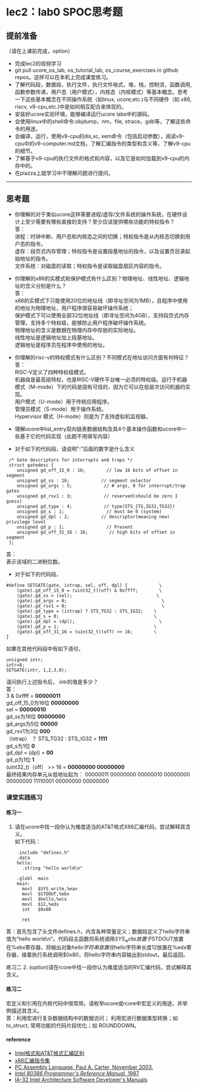 # lec2：lab0 SPOC思考题

## **提前准备**
（请在上课前完成，option）

- 完成lec2的视频学习
- git pull ucore_os_lab, os_tutorial_lab, os_course_exercises  in github repos。这样可以在本机上完成课堂练习。
- 了解代码段，数据段，执行文件，执行文件格式，堆，栈，控制流，函数调用,函数参数传递，用户态（用户模式），内核态（内核模式）等基本概念。思考一下这些基本概念在不同操作系统（如linux, ucore,etc.)与不同硬件（如 x86, riscv, v9-cpu,etc.)中是如何相互配合来体现的。
- 安装好ucore实验环境，能够编译运行ucore labs中的源码。
- 会使用linux中的shell命令:objdump，nm，file, strace，gdb等，了解这些命令的用途。
- 会编译，运行，使用v9-cpu的dis,xc, xem命令（包括启动参数），阅读v9-cpu中的v9\-computer.md文档，了解汇编指令的类型和含义等，了解v9-cpu的细节。
- 了解基于v9-cpu的执行文件的格式和内容，以及它是如何加载到v9-cpu的内存中的。
- 在piazza上就学习中不理解问题进行提问。

---

## 思考题

- 你理解的对于类似ucore这样需要进程/虚存/文件系统的操作系统，在硬件设计上至少需要有哪些直接的支持？至少应该提供哪些功能的特权指令？  
答：  
进程：时钟中断、用户态和内核态之间的切换；特权指令是从内核态切换到用户态的指令。  
虚存：段页式内存管理；特权指令是设置段基地址的指令，以及设置页目录起始地址的指令。  
文件系统：对磁盘的读取；特权指令是读取磁盘扇区内容的指令。

- 你理解的x86的实模式和保护模式有什么区别？物理地址、线性地址、逻辑地址的含义分别是什么？  
答：  
x86的实模式下只能使用20位的地址线（即寻址空间为1MB），且程序中使用的地址为物理地址，用户程序很容易破坏操作系统；  
保护模式下可以使用全部32位地址线（即寻址空间为4GB），支持段页式内存管理，支持多个特权级，能够防止用户程序破坏操作系统。  
物理地址的含义是数据在物理内存中存放的实际地址。  
线性地址是逻辑地址加上段基地址。  
逻辑地址是程序员在程序中使用的地址。

- 你理解的risc-v的特权模式有什么区别？不同模式在地址访问方面有何特征？  
答：  
RISC-V定义了四种特权级模式。  
机器级是最高级特权，也是RISC-V硬件平台唯一必须的特权级。运行于机器模式（M-mode）下的代码是固有可信的，因为它可以在低层次访问机器的实现。  
用户模式（U-mode）用于传统应用程序。  
管理员模式（S-mode）用于操作系统。  
Hypervisor 模式（H-mode）则是为了支持虚拟机监视器。 


- 理解ucore中list_entry双向链表数据结构及其4个基本操作函数和ucore中一些基于它的代码实现（此题不用填写内容）

- 对于如下的代码段，请说明":"后面的数字是什么含义
```
 /* Gate descriptors for interrupts and traps */
 struct gatedesc {
    unsigned gd_off_15_0 : 16;        // low 16 bits of offset in segment
    unsigned gd_ss : 16;            // segment selector
    unsigned gd_args : 5;            // # args, 0 for interrupt/trap gates
    unsigned gd_rsv1 : 3;            // reserved(should be zero I guess)
    unsigned gd_type : 4;            // type(STS_{TG,IG32,TG32})
    unsigned gd_s : 1;                // must be 0 (system)
    unsigned gd_dpl : 2;            // descriptor(meaning new) privilege level
    unsigned gd_p : 1;                // Present
    unsigned gd_off_31_16 : 16;        // high bits of offset in segment
 };
``` 
答：  
表示该域的二进制位数。

- 对于如下的代码段，

```
#define SETGATE(gate, istrap, sel, off, dpl) {            \
    (gate).gd_off_15_0 = (uint32_t)(off) & 0xffff;        \
    (gate).gd_ss = (sel);                                \
    (gate).gd_args = 0;                                    \
    (gate).gd_rsv1 = 0;                                    \
    (gate).gd_type = (istrap) ? STS_TG32 : STS_IG32;    \
    (gate).gd_s = 0;                                    \
    (gate).gd_dpl = (dpl);                                \
    (gate).gd_p = 1;                                    \
    (gate).gd_off_31_16 = (uint32_t)(off) >> 16;        \
}
```
如果在其他代码段中有如下语句，
```
unsigned intr;
intr=8;
SETGATE(intr, 1,2,3,0);
```
请问执行上述指令后， intr的值是多少？  
答：  
3 & 0xffff = **00000011**  
gd\_off\_15\_0为16位 **00000000**  
sel = **00000010**  
gd\_ss为16位 **00000000**  
gd\_args为5位 **00000**  
gd\_rsv1为3位 **000**  
（istrap） ？ STS\_TG32 : STS\_IG32 = **1111**  
gd\_s为1位 **0**  
gd\_dpl = (dpl) = **00**  
gd\_p为1位 **1**  
(uint32\_t)（off） >> 16 = **00000000 00000000**  
最终结果内存单元从低地址起为： 00000011 00000000 00000010 00000000 00000000 11110001 00000000 00000000

### 课堂实践练习

#### 练习一

1. 请在ucore中找一段你认为难度适当的AT&T格式X86汇编代码，尝试解释其含义。  
如下代码：  

```
	.include "defines.h"
    .data
    hello:
      .string "hello world\n"

    .globl	main
    main:
      movl	$SYS_write,%eax
      movl	$STDOUT,%ebx
      movl	$hello,%ecx
      movl	$12,%edx
      int	$0x80

      ret
```  

  答：首先包含了头文件defines.h，内含各种常量定义；数据段定义了hello字符串值为"hello world\n"。代码段主函数将系统调用$SYS_write放置于%eax寄存器，将输出目标$STDOUT放置在%ebx寄存器，将输出对象$hello字符串放置在%ecx寄存器，将$hello字符串长度12放置在%edx寄存器，接着执行系统调用$0x80，将hello字符串内容输出到stdout，最后返回。

练习二
2. (option)请在rcore中找一段你认为难度适当的RV汇编代码，尝试解释其含义。  


#### 练习二

宏定义和引用在内核代码中很常用。请枚举ucore或rcore中宏定义的用途，并举例描述其含义。  
答：利用宏进行复杂数据结构中的数据访问； 利用宏进行数据类型转换；如 to_struct; 常用功能的代码片段优化；如 ROUNDDOWN。

#### reference
 - [Intel格式和AT&T格式汇编区别](http://www.cnblogs.com/hdk1993/p/4820353.html)
 - [x86汇编指令集  ](http://hiyyp1234.blog.163.com/blog/static/67786373200981811422948/)
 - [PC Assembly Language, Paul A. Carter, November 2003.](https://pdos.csail.mit.edu/6.828/2016/readings/pcasm-book.pdf)
 - [*Intel 80386 Programmer's Reference Manual*, 1987](https://pdos.csail.mit.edu/6.828/2016/readings/i386/toc.htm)
 - [IA-32 Intel Architecture Software Developer's Manuals](http://www.intel.com/content/www/us/en/processors/architectures-software-developer-manuals.html)
